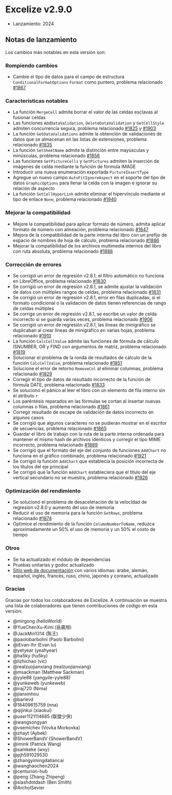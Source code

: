 # Excelize v2.9.0

* Lanzamiento: 2024

## Notas de lanzamiento

Los cambios más notables en esta versión son:

### Rompiendo cambios

* Cambie el tipo de datos para el campo de estructura `ConditionalFormatOptions` `Format` como puntero, problema relacionado [#1867](https://github.com/xuri/excelize/issues/1867)

### Características notables

* La función `MergeCell` admite borrar el valor de las celdas esclavas al fusionar celdas
* Las funciones `AddDataValidation`, `DeleteDataValidation` y `GetCellStyle` admiten concurrencia segura, problema relacionado [#1825](https://github.com/xuri/excelize/issues/1825) y [#1903](https://github.com/xuri/excelize/issues/1903)
* La función `GetDataValidations` admite la obtención de validaciones de datos que se almacenan en las listas de extensiones, problema relacionado [#1835](https://github.com/xuri/excelize/issues/1835)
* La función `SetSheetName` admite la distinción entre mayúsculas y minúsculas, problema relacionado [#1856](https://github.com/xuri/excelize/issues/1856)
* Las funciones `GetPictureCells` y `GetPictures` admiten la inserción de imágenes de celda mediante la función de fórmula IMAGE
* Introducir una nueva enumeración exportada `PictureInsertType`
* Agregue un nuevo campo `AutoFitIgnoreAspect` en el soporte del tipo de datos `GraphicOptions` para llenar la celda con la imagen e ignorar su relación de aspecto
* La función `SetCellHyperLink` admite eliminar el hipervínculo mediante el tipo de enlace `None`, problema relacionado [#1940](https://github.com/xuri/excelize/issues/1940)

### Mejorar la compatibilidad

* Mejore la compatibilidad para aplicar formato de número, admita aplicar formato de número con alineación, problema relacionado [#1847](https://github.com/xuri/excelize/issues/1847)
* Mejora de la compatibilidad de la parte interna del libro con un prefijo de espacio de nombres de hoja de cálculo, problema relacionado [#1886](https://github.com/xuri/excelize/issues/1886)
* Mejorar la compatibilidad de los archivos multimedia internos del libro con ruta absoluta, problema relacionado [#1888](https://github.com/xuri/excelize/issues/1888)

### Corrección de errores

* Se corrigió un error de regresión v2.8.1, el filtro automático no funciona en LibreOffice, problema relacionado [#1830](https://github.com/xuri/excelize/issues/1830)
* Se corrigió un error de regresión v2.8.1, se admite ajustar la validación de datos con múltiples rangos de celdas, problema relacionado [#1831](https://github.com/xuri/excelize/issues/1831)
* Se corrigió un error de regresión v2.8.1, error en filas duplicadas, si el formato condicional o la validación de datos tienen referencias de rango de celdas múltiples
* Se corrige un error de regresión v2.8.1, se escribe un valor de celda incorrecto si se guarda varias veces, problema relacionado [#1906](https://github.com/xuri/excelize/issues/1906)
* Se corrigió un error de regresión v2.8.1, las líneas de minigráfico se duplicaban al crear líneas de minigráfico en varias hojas, problema relacionado [#1910](https://github.com/xuri/excelize/issues/1910)
* La función `CalcCellValue` admite las funciones de fórmula de cálculo ISNUMBER, OR y FIND con argumentos de matriz, problema relacionado [#1819](https://github.com/xuri/excelize/issues/1819)
* Solucionar el problema de la ronda de resultados de cálculo de la función `CalcCellValue`, problema relacionado [#1851](https://github.com/xuri/excelize/issues/1851)
* Solucione el error de retorno `RemoveCol` al eliminar columnas, problema relacionado [#1829](https://github.com/xuri/excelize/issues/1829)
* Corregir el tipo de datos de resultado incorrecto de la función de fórmula DATE, problema relacionado [#1833](https://github.com/xuri/excelize/issues/1833)
* Se solucionó el pánico al leer el libro con un elemento de fila interno sin el atributo `r`
* Los paréntesis reparados en las fórmulas se cortan al insertar nuevas columnas o filas, problema relacionado [#1861](https://github.com/xuri/excelize/issues/1861)
* Corregir resultado de escape de validación de datos incorrecto en algunos casos
* Se corrigió que algunos caracteres no se pudieran mostrar en el escritor de secuencias, problema relacionado [#1865](https://github.com/xuri/excelize/issues/1865)
* Guardar el libro de trabajo con la ruta de la parte interna ordenada para mantener el mismo hash de archivos idénticos y corregir el tipo MIME incorrecto, problema relacionado [#1889](https://github.com/xuri/excelize/issues/1889)
* Se corrigió que el formato del eje del conjunto de funciones `AddChart` no funciona en el gráfico combinado, problema relacionado [#1921](https://github.com/xuri/excelize/issues/1921)
* Se corrigió la función `AddChart` que establecía la posición incorrecta de los títulos del eje principal
* Se corrigió que la función `AddChart` estableciera que el título del eje vertical secundario no se muestra, problema relacionado [#1926](https://github.com/xuri/excelize/issues/1926)

### Optimización del rendimiento

* Se solucionó el problema de desaceleración de la velocidad de regresión v2.8.0 y aumento del uso de memoria
* Reducir el uso de memoria para la función `GetRows`, problema relacionado [#1874](https://github.com/xuri/excelize/issues/1874)
* Optimice el rendimiento de la función `ColumnNumberToName`, reduzca aproximadamente un 50% el uso de memoria y un 50% el costo de tiempo

### Otros

* Se ha actualizado el módulo de dependencias
* Pruebas unitarias y godoc actualizado
* [Sitio web de documentación](https://xuri.me/excelize) con varios idiomas: árabe, alemán, español, inglés, francés, ruso, chino, japonés y coreano, actualizado

### Gracias

Gracias por todos los colaboradores de Excelize. A continuación se muestra una lista de colaboradores que tienen contribuciones de código en esta versión:

* @mirgong (helloWorld)
* @YueChenXu-Kimi (岳晨旭)
* @JackMin1314 (陈王)
* @paolobarbolini (Paolo Barbolini)
* @iEvan-lhr (Evan lu)
* @yetyear (yeahyear)
* @ha5ky (hu5ky)
* @lizhichao (vic)
* @realzuojianxiang (realzuojianxiang)
* @msackman (Matthew Sackman)
* @yyle88 (yangyile-yyle88)
* @yunkeweb (yunkeweb)
* @iraj720 (Nima)
* @jianxinhou
* @barlevd
* @18409615759 (nna)
* @qijinkui (xiaokui)
* @user1121114685 (联盟少侠)
* @wangsongyan
* @vsemichev (Vovka Morkovka)
* @zhayt (Aybek)
* @ShowerBandV (ShowerBandV)
* @imink (Patrick Wang)
* @samkeke (wxy)
* @pjh591029530
* @zhangyimingdatiancai
* @wanghaochen2024
* @centurion-hub
* @peng (Zhang Zhipeng)
* @slashdotdash (Ben Smith)
* @ArcholSevier
